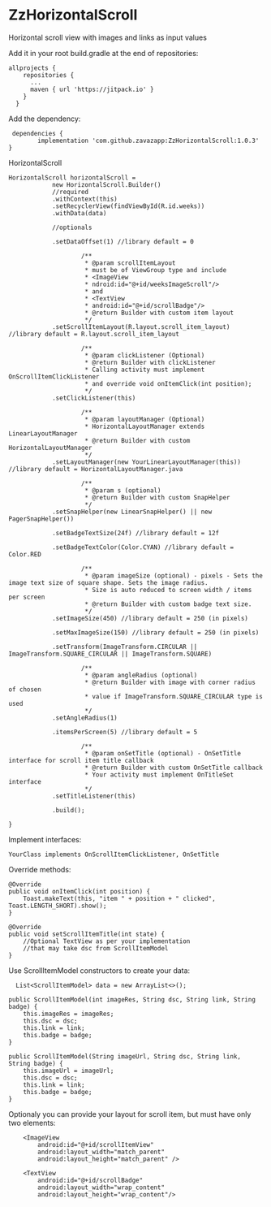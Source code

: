 # ZzHorizontalScroll
Horizontal scroll view with images and links as input values


Add it in your root build.gradle at the end of repositories:

    allprojects {
        repositories {
          ...
          maven { url 'https://jitpack.io' }
        }
      }
      
      
Add the dependency:

     dependencies {
	        implementation 'com.github.zavazapp:ZzHorizontalScroll:1.0.3'
	}
  
  

HorizontalScroll

    HorizontalScroll horizontalScroll =
                new HorizontalScroll.Builder()
                //required
                .withContext(this)
                .setRecyclerView(findViewById(R.id.weeks))
                .withData(data)

                //optionals

                .setDataOffset(1) //library default = 0

                        /**
                         * @param scrollItemLayout
                         * must be of ViewGroup type and include
                         * <ImageView
                         * ndroid:id="@+id/weeksImageScroll"/>
                         * and
                         * <TextView
                         * android:id="@+id/scrollBadge"/>
                         * @return Builder with custom item layout
                         */
                .setScrollItemLayout(R.layout.scroll_item_layout) //library default = R.layout.scroll_item_layout

                        /**
                         * @param clickListener (Optional)
                         * @return Builder with clickListener
                         * Calling activity must implement OnScrollItemClickListener
                         * and override void onItemClick(int position);
                         */
                .setClickListener(this)

                        /**
                         * @param layoutManager (Optional)
                         * HorizontalLayoutManager extends LinearLayoutManager
                         * @return Builder with custom HorizontalLayoutManager
                         */
                .setLayoutManager(new YourLinearLayoutManager(this)) //library default = HorizontalLayoutManager.java

                        /**
                         * @param s (optional)
                         * @return Builder with custom SnapHelper
                         */
                .setSnapHelper(new LinearSnapHelper() || new PagerSnapHelper())

                .setBadgeTextSize(24f) //library default = 12f

                .setBadgeTextColor(Color.CYAN) //library default = Color.RED

                        /**
                         * @param imageSize (optional) - pixels - Sets the image text size of square shape. Sets the image radius.
                         * Size is auto reduced to screen width / items per screen
                         * @return Builder with custom badge text size.
                         */
                .setImageSize(450) //library default = 250 (in pixels)

                .setMaxImageSize(150) //library default = 250 (in pixels)

                .setTransform(ImageTransform.CIRCULAR || ImageTransform.SQUARE_CIRCULAR || ImageTransform.SQUARE)

                        /**
                         * @param angleRadius (optional)
                         * @return Builder with image with corner radius of chosen
                         * value if ImageTransform.SQUARE_CIRCULAR type is used
                         */
                .setAngleRadius(1)

                .itemsPerScreen(5) //library default = 5

                        /**
                         * @param onSetTitle (optional) - OnSetTitle interface for scroll item title callback
                         * @return Builder with custom OnSetTitle callback
                         * Your activity must implement OnTitleSet interface
                         */
                .setTitleListener(this)

                .build();

    }

Implement interfaces:

    YourClass implements OnScrollItemClickListener, OnSetTitle
  
  
Override methods:

    @Override
    public void onItemClick(int position) {
        Toast.makeText(this, "item " + position + " clicked", Toast.LENGTH_SHORT).show();
    }

    @Override
    public void setScrollItemTitle(int state) {
        //Optional TextView as per your implementation
        //that may take dsc from ScrollItemModel
    }
    
    
Use ScrollItemModel constructors to create your data:

      List<ScrollItemModel> data = new ArrayList<>();

    public ScrollItemModel(int imageRes, String dsc, String link, String badge) {
        this.imageRes = imageRes;
        this.dsc = dsc;
        this.link = link;
        this.badge = badge;
    }

    public ScrollItemModel(String imageUrl, String dsc, String link, String badge) {
        this.imageUrl = imageUrl;
        this.dsc = dsc;
        this.link = link;
        this.badge = badge;
    }

Optionaly you can provide your layout for scroll item, but must have only two elements:


		<ImageView
			android:id="@+id/scrollItemView"
			android:layout_width="match_parent"
			android:layout_height="match_parent" />

		<TextView
			android:id="@+id/scrollBadge"
			android:layout_width="wrap_content"
			android:layout_height="wrap_content"/>
    
